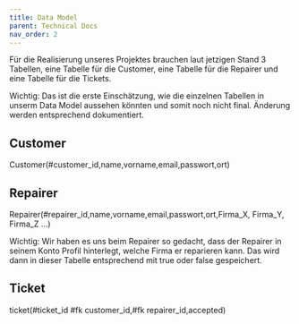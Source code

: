 ```yaml
---
title: Data Model
parent: Technical Docs
nav_order: 2
---
```


Für die Realisierung unseres Projektes brauchen laut jetzigen Stand 3 Tabellen, eine Tabelle für die Customer, eine Tabelle für die Repairer und eine Tabelle für die Tickets.

Wichtig: Das ist die erste Einschätzung, wie die einzelnen Tabellen in unserm Data Model aussehen könnten und somit noch nicht final. Änderung werden entsprechend dokumentiert.

## Customer

Customer(#customer_id,name,vorname,email,passwort,ort)

## Repairer

Repairer(#repairer_id,name,vorname,email,passwort,ort,Firma_X, Firma_Y, Firma_Z ...)

Wichtig: Wir haben es uns beim Repairer so gedacht, dass der Repairer in seinem Konto Profil hinterlegt, welche Firma er reparieren kann. Das wird dann in dieser Tabelle entsprechend mit true oder false gespeichert.

## Ticket

ticket(#ticket_id #fk customer_id,#fk repairer_id,accepted)

